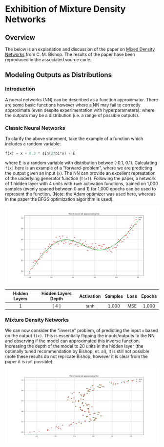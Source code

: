 # Exhibition of Mixture Density Networks

## Overview 
The below is an explanation and discussion of the paper on [Mixed Density Networks](https://www.microsoft.com/en-us/research/wp-content/uploads/2016/02/bishop-ncrg-94-004.pdf) from C. M. Bishop. The results of the paper have been reproduced in the associated source code. 

## Modeling Outputs as Distributions
### Introduction

A nueral networks (NN) can be described as a function approximator. There are some basic functions however where a NN may fail to correctly approximate (even despite experimentation with hyperparameters): where the outputs may be a distribution (i.e. a range of possible outputs).

### Classic Neural Networks

To clarify the above statement, take the example of a function which includes a random variable:

```python
f(x) = x + 0.3 * sin(2*pi*x) + E
```

where E is a random variable with distribution betwee (-0.1, 0.1). Calculating `f(x)` here is an example of a "forward-problem", where we are predicting the output given an input (`x`). The NN can provide an excellent represtation of the underlying generator function (`f(x)`). Following the paper, a network of 1 hidden layer with 4 units with `tanh` activation functions, trained on 1,000 samples (evenly spaced between 0 and 1) for 1,000 epochs can be used to represent the function. (Note: the Adam optimizer was used here, whereas in the paper the BFGS optimization algorithm is used).

![Approximating `f(x)` with Bishop NN](/images/04_1x4tanh_fx_1000samples_1000epochs.png)

<div align="center">  

| Hidden Layers | Hidden Layers Depth | Activation | Samples     | Loss | Epochs |
|:--------------:|:--------------:|:-----------:|:------------:|:------------:|:------------:|
|1|[ 4 ]|tanh| 1,000      | MSE     | 1,000|  

</div>

### Mixture Density Networks

We can now consider the "inverse" problem, of predicting the input `x` based on the output `f(x)`. This is essentially flipping the inputs/outputs to the NN and observing if the model can approximated this inverse function. Increasing the depth of the model to 20 units in the hidden layer (the optimally tuned recommendation by Bishop, et. al), it is still not possible (note these results do not replicate Bishop, however it is clear from the paper it is not possible): 


![Approximating `x` - backward pass](/images/07_1x20_CNN.png)